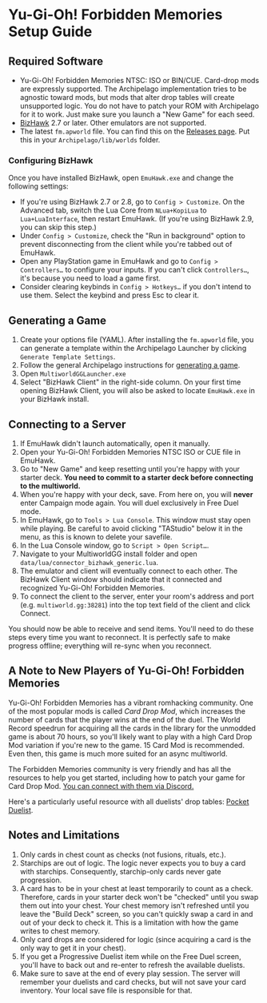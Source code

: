 # Yu-Gi-Oh! Forbidden Memories Setup Guide

## Required Software
- Yu-Gi-Oh! Forbidden Memories NTSC: ISO or BIN/CUE. Card-drop mods are expressly supported. The Archipelago
implementation tries to be agnostic toward mods, but mods that alter drop tables will create unsupported logic. You do
not have to patch your ROM with Archipelago for it to work. Just make sure you launch a "New Game" for each seed.
- [BizHawk](https://tasvideos.org/BizHawk/ReleaseHistory) 2.7 or later. Other emulators are not supported.
- The latest `fm.apworld` file. You can find this on the [Releases page](https://github.com/sg4e/Archipelago/releases/latest). Put this in your `Archipelago/lib/worlds` folder.

### Configuring BizHawk

Once you have installed BizHawk, open `EmuHawk.exe` and change the following settings:

- If you're using BizHawk 2.7 or 2.8, go to `Config > Customize`. On the Advanced tab, switch the Lua Core from
`NLua+KopiLua` to `Lua+LuaInterface`, then restart EmuHawk. (If you're using BizHawk 2.9, you can skip this step.)
- Under `Config > Customize`, check the "Run in background" option to prevent disconnecting from the client while you're
tabbed out of EmuHawk.
- Open any PlayStation game in EmuHawk and go to `Config > Controllers…` to configure your inputs. If you can't click
`Controllers…`, it's because you need to load a game first.
- Consider clearing keybinds in `Config > Hotkeys…` if you don't intend to use them. Select the keybind and press Esc to
clear it.

## Generating a Game

1. Create your options file (YAML). After installing the `fm.apworld` file, you can generate a template within the Archipelago Launcher by clicking `Generate Template Settings`.
2. Follow the general Archipelago instructions for [generating a game](https://multiworld.gg/tutorial/MultiworldGG/setup/en#generating-a-game).
3. Open `MultiworldGGLauncher.exe`
4. Select "BizHawk Client" in the right-side column. On your first time opening BizHawk Client, you will also be asked to
locate `EmuHawk.exe` in your BizHawk install.

## Connecting to a Server

1. If EmuHawk didn't launch automatically, open it manually.
2. Open your Yu-Gi-Oh! Forbidden Memories NTSC ISO or CUE file in EmuHawk.
3. Go to "New Game" and keep resetting until you're happy with your starter deck. **You need to commit to a starter deck
before connecting to the multiworld.**
4. When you're happy with your deck, save. From here on, you will **never** enter Campaign mode again.
You will duel exclusively in Free Duel mode.
5. In EmuHawk, go to `Tools > Lua Console`. This window must stay open while playing. Be careful to avoid clicking "TAStudio" below it in the menu, as this is known to delete your savefile.
6. In the Lua Console window, go to `Script > Open Script…`.
7. Navigate to your MultiworldGG install folder and open `data/lua/connector_bizhawk_generic.lua`.
8. The emulator and client will eventually connect to each other. The BizHawk Client window should indicate that it
connected and recognized Yu-Gi-Oh! Forbidden Memories.
9. To connect the client to the server, enter your room's address and port (e.g. `multiworld.gg:38281`) into the
top text field of the client and click Connect.

You should now be able to receive and send items. You'll need to do these steps every time you want to reconnect. It is
perfectly safe to make progress offline; everything will re-sync when you reconnect.

## A Note to New Players of Yu-Gi-Oh! Forbidden Memories

Yu-Gi-Oh! Forbidden Memories has a vibrant romhacking community. One of the most popular mods is called
*Card Drop Mod*, which increases the number of cards that the player wins at the end of the duel. The
World Record speedrun for acquiring all the cards in the library for the unmodded game is about 70 hours,
so you'll likely want to play with a high Card Drop Mod variation if you're new to the game. 15 Card Mod
is recommended. Even then, this game is much more suited for an async multiworld.

The Forbidden Memories community is very friendly and has all the resources to help you get started,
including how to patch your game for Card Drop Mod. [You can connect with them via Discord.](https://discord.gg/ygofm)

Here's a particularly useful resource with all duelists' drop tables: [Pocket Duelist](https://pd.ygo.fm/).

## Notes and Limitations

1. Only cards in chest count as checks (not fusions, rituals, etc.).
2. Starchips are out of logic. The logic never expects you to buy a card with starchips. Consequently, starchip-only
cards never gate progression.
3. A card has to be in your chest at least temporarily to count as a check. Therefore, cards in your starter deck
won't be "checked" until you swap them out into your chest. Your chest memory isn't refreshed until you leave the
"Build Deck" screen, so you can't quickly swap a card in and out of your deck to check it. This is a limitation
with how the game writes to chest memory.
4. Only card drops are considered for logic (since acquiring a card is the only way to get it in your chest).
5. If you get a Progressive Duelist item while on the Free Duel screen, you'll have to back out and re-enter to
refresh the available duelists.
6. Make sure to save at the end of every play session. The server will remember your duelists and card checks, but
will not save your card inventory. Your local save file is responsible for that.